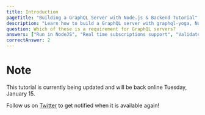 ```yaml
---
title: Introduction
pageTitle: "Building a GraphQL Server with Node.js & Backend Tutorial"
description: "Learn how to build a GraphQL server with graphql-yoga, Node.JS, Express & Graphcool and best practices for filters, authentication, pagination and subscriptions."
question: Which of these is a requirement for GraphQL servers?
answers: ["Run in NodeJS", "Real time subscriptions support", "Validate incoming GraphQL requests", "Automatically generate queries and mutations from schema types"]
correctAnswer: 2
---
```


# Note

This tutorial is currently being updated and will be back online Tuesday, January 15.

Follow us on [Twitter](https://www.twitter.com/graphcool) to get notified when it is available again!